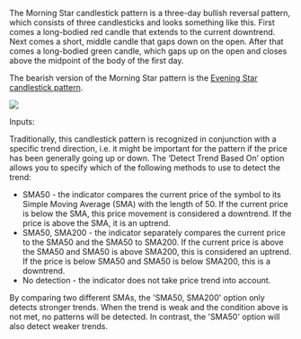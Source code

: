 The Morning Star candlestick pattern is a three-day bullish reversal pattern, which consists of three candlesticks and looks something like this. First comes a long-bodied red candle that extends to the current downtrend. Next comes a short, middle candle that gaps down on the open. After that comes a long-bodied green candle, which gaps up on the open and closes above the midpoint of the body of the first day.

The bearish version of the Morning Star pattern is the [Evening Star candlestick pattern](https://www.tradingview.com/chart/?solution=43000583772).

![](https://s3.amazonaws.com/cdn.freshdesk.com/data/helpdesk/attachments/production/43140663117/original/fBm54T9JW5iwHZKV1XXuGIgnCRu_Xwr1ig.png?1594050798)

Inputs:

Traditionally, this candlestick pattern is recognized in conjunction with a specific trend direction, i.e. it might be important for the pattern if the price has been generally going up or down. The ‘Detect Trend Based On’ option allows you to specify which of the following methods to use to detect the trend:

-   SMA50 - the indicator compares the current price of the symbol to its Simple Moving Average (SMA) with the length of 50. If the current price is below the SMA, this price movement is considered a downtrend. If the price is above the SMA, it is an uptrend.
-   SMA50, SMA200 - the indicator separately compares the current price to the SMA50 and the SMA50 to SMA200. If the current price is above the SMA50 and SMA50 is above SMA200, this is considered an uptrend. If the price is below SMA50 and SMA50 is below SMA200, this is a downtrend.
-   No detection - the indicator does not take price trend into account.

By comparing two different SMAs, the 'SMA50, SMA200' option only detects stronger trends. When the trend is weak and the condition above is not met, no patterns will be detected. In contrast, the 'SMA50' option will also detect weaker trends.